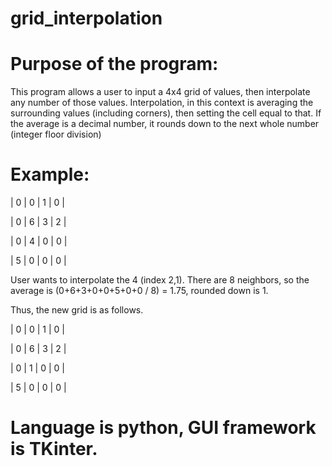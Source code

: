 # grid_interpolation

# Purpose of the program:
This program allows a user to input a 4x4 grid of values, then interpolate any number of those values. Interpolation, in this context is averaging the surrounding values
(including corners), then setting the cell equal to that. If the average is a decimal number, it rounds down to the next whole number (integer floor division)

# Example:

| 0 | 0 | 1 | 0 |

| 0 | 6 | 3 | 2 |

| 0 | 4 | 0 | 0 |

| 5 | 0 | 0 | 0 |

User wants to interpolate the 4 (index 2,1). There are 8 neighbors, so the average is (0+6+3+0+0+5+0+0 / 8) = 1.75, rounded down is 1.

Thus, the new grid is as follows.

| 0 | 0 | 1 | 0 |

| 0 | 6 | 3 | 2 |

| 0 | 1 | 0 | 0 |

| 5 | 0 | 0 | 0 |

# Language is python, GUI framework is TKinter.
